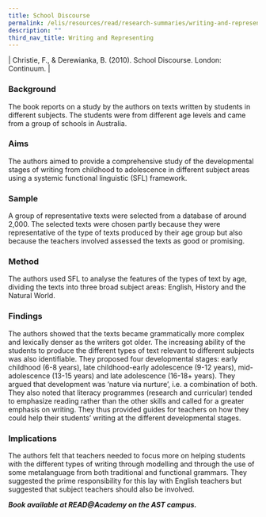 ```yaml
---
title: School Discourse
permalink: /elis/resources/read/research-summaries/writing-and-representing/school-discourse/
description: ""
third_nav_title: Writing and Representing
---
```

| Christie, F., & Derewianka, B. (2010). School Discourse. London: Continuum. |

### Background

The book reports on a study by the authors on texts written by students in different subjects. The students were from different age levels and came from a group of schools in Australia.

### Aims

The authors aimed to provide a comprehensive study of the developmental stages of writing from childhood to adolescence in different subject areas using a systemic functional linguistic (SFL) framework.

### Sample

A group of representative texts were selected from a database of around 2,000. The selected texts were chosen partly because they were representative of the type of texts produced by their age group but also because the teachers involved assessed the texts as good or promising.

### Method

The authors used SFL to analyse the features of the types of text by age, dividing the texts into three broad subject areas: English, History and the Natural World.

### Findings

The authors showed that the texts became grammatically more complex and lexically denser as the writers got older. The increasing ability of the students to produce the different types of text relevant to different subjects was also identifiable. They proposed four developmental stages: early childhood (6-8 years), late childhood-early adolescence (9-12 years), mid-adolescence (13-15 years) and late adolescence (16-18+ years). They argued that development was ‘nature via nurture’, i.e. a combination of both. They also noted that literacy programmes (research and curricular) tended to emphasize reading rather than the other skills and called for a greater emphasis on writing. They thus provided guides for teachers on how they could help their students’ writing at the different developmental stages.

### Implications

The authors felt that teachers needed to focus more on helping students with the different types of writing through modelling and through the use of some metalanguage from both traditional and functional grammars. They suggested the prime responsibility for this lay with English teachers but suggested that subject teachers should also be involved.


**_Book available at READ@Academy on the AST campus._**